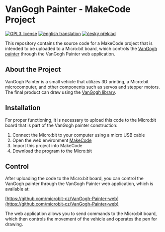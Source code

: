 # VanGogh Painter - MakeCode Project

[![GPL3 license](https://img.shields.io/badge/license-%20GPL3%20license-red)](./LICENSE)
[![english translation](https://img.shields.io/badge/language-en-blue)](./README.md)
[![český překlad](https://img.shields.io/badge/language-cs-red)](./README.cs.md)

This repository contains the source code for a MakeCode project that is intended to be uploaded to a Micro:bit board, which controls the [VanGogh painter](https://github.com/microbit-cz/Vangogh-painter) through the VanGogh Painter web application.

## About the Project

VanGogh Painter is a small vehicle that utilizes 3D printing, a Micro:bit microcomputer, and other components such as servos and stepper motors. The final product can draw using the [VanGogh library](https://github.com/microbit-cz/pxt-vangogh-extension).

## Installation

For proper functioning, it is necessary to upload this code to the Micro:bit board that is part of the VanGogh painter construction:

1. Connect the Micro:bit to your computer using a micro USB cable
2. Open the web environment [MakeCode](https://makecode.microbit.org)
3. Import this project into MakeCode
4. Download the program to the Micro:bit

## Control

After uploading the code to the Micro:bit board, you can control the VanGogh painter through the VanGogh Painter web application, which is available at:

[https://github.com/microbit-cz/VanGogh-Painter-web](https://github.com/microbit-cz/VanGogh-Painter-web)

The web application allows you to send commands to the Micro:bit board, which then controls the movement of the vehicle and operates the pen for drawing.
